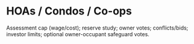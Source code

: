 # HOAs / Condos / Co-ops

Assessment cap (wage/cost); reserve study; owner votes; conflicts/bids; investor limits; optional owner-occupant safeguard votes.
